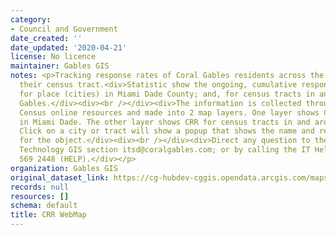 ```yaml
---
category:
- Council and Government
date_created: ''
date_updated: '2020-04-21'
license: No licence
maintainer: Gables GIS
notes: <p>Tracking response rates of Coral Gables residents across the city and by
  their census tract.<div>Statistic show the ongoing, cumulative response rates (CRR)
  for place (cities) in Miami Dade County; and, for census tracts in and around Coral
  Gables.</div><div><br /></div><div>The information is collected through the 2020
  Census online resources and made into 2 map layers. One layer shows CRR for cities
  in Miami Dade. The other layer shows CRR for census tracts in and around Coral Gables.
  Click on a city or tract will show a popup that shows the name and response rate
  for the object.</div><div><br /></div><div>Direct any question to the Information
  Technology GIS section itsd@coralgables.com; or by calling the IT Help Desk at 305
  569 2448 (HELP).</div></p>
organization: Gables GIS
original_dataset_link: https://cg-hubdev-cggis.opendata.arcgis.com/maps/cggis::crr-webmap
records: null
resources: []
schema: default
title: CRR WebMap
---
```

